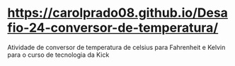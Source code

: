 # https://carolprado08.github.io/Desafio-24-conversor-de-temperatura/
Atividade de conversor de temperatura de celsius para Fahrenheit e Kelvin para o curso de tecnologia da Kick
